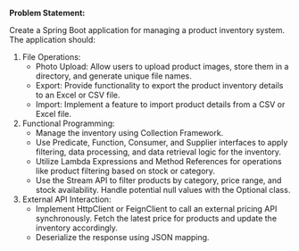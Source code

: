 **Problem Statement:**

Create a Spring Boot application for managing a product inventory system. The application should:

1. File Operations:
   - Photo Upload: Allow users to upload product images, store them in a directory, and generate unique file names.
   - Export: Provide functionality to export the product inventory details to an Excel or CSV file.
   - Import: Implement a feature to import product details from a CSV or Excel file.
2. Functional Programming:
   - Manage the inventory using Collection Framework.
   - Use Predicate, Function, Consumer, and Supplier interfaces to apply filtering, data processing, and data retrieval logic for the inventory.
   - Utilize Lambda Expressions and Method References for operations like product filtering based on stock or category.
   - Use the Stream API to filter products by category, price range, and stock availability. Handle potential null values with the Optional class.
3. External API Interaction:
   - Implement HttpClient or FeignClient to call an external pricing API synchronously. Fetch the latest price for products and update the inventory accordingly.
   - Deserialize the response using JSON mapping.
